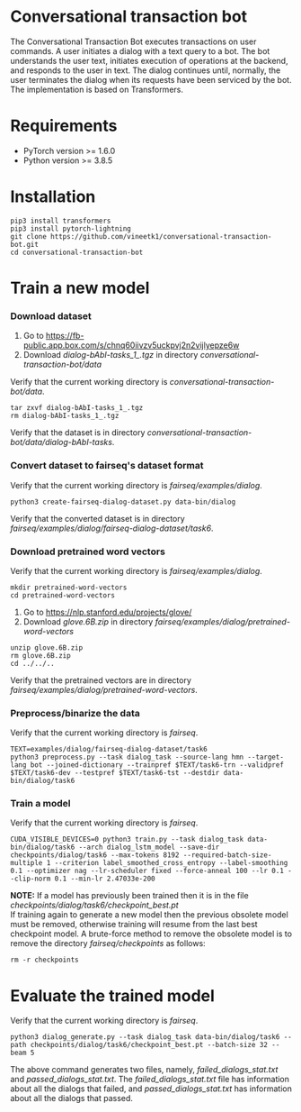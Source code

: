 # Conversational transaction bot
The Conversational Transaction Bot executes transactions on user commands. A user initiates a dialog with a text query to a bot. The bot understands the user text, initiates execution of operations at the backend, and responds to the user in text. The dialog continues until, normally, the user terminates the dialog when its requests have been serviced by the bot. The implementation is based on Transformers.
# Requirements
* PyTorch version >= 1.6.0
* Python version >= 3.8.5
# Installation
```
pip3 install transformers
pip3 install pytorch-lightning
git clone https://github.com/vineetk1/conversational-transaction-bot.git
cd conversational-transaction-bot
```
# Train a new model
### Download dataset
1. Go to https://fb-public.app.box.com/s/chnq60iivzv5uckpvj2n2vijlyepze6w 
1. Download *dialog-bAbI-tasks_1_.tgz* in directory *conversational-transaction-bot/data*  

Verify that the current working directory is *conversational-transaction-bot/data*.    
```
tar zxvf dialog-bAbI-tasks_1_.tgz
rm dialog-bAbI-tasks_1_.tgz
```
Verify that the dataset is in directory *conversational-transaction-bot/data/dialog-bAbI-tasks*.   
### Convert dataset to fairseq's dataset format
Verify that the current working directory is *fairseq/examples/dialog*.  
```
python3 create-fairseq-dialog-dataset.py data-bin/dialog
```
Verify that the converted dataset is in directory *fairseq/examples/dialog/fairseq-dialog-dataset/task6*.  
### Download pretrained word vectors
Verify that the current working directory is *fairseq/examples/dialog*.
```
mkdir pretrained-word-vectors
cd pretrained-word-vectors
```
1. Go to https://nlp.stanford.edu/projects/glove/
1. Download *glove.6B.zip* in directory *fairseq/examples/dialog/pretrained-word-vectors*
```
unzip glove.6B.zip
rm glove.6B.zip
cd ../../..
```
Verify that the pretrained vectors are in directory *fairseq/examples/dialog/pretrained-word-vectors*.    
### Preprocess/binarize the data
Verify that the current working directory is *fairseq*.
```
TEXT=examples/dialog/fairseq-dialog-dataset/task6
python3 preprocess.py --task dialog_task --source-lang hmn --target-lang bot --joined-dictionary --trainpref $TEXT/task6-trn --validpref $TEXT/task6-dev --testpref $TEXT/task6-tst --destdir data-bin/dialog/task6
```
### Train a model
Verify that the current working directory is *fairseq*.
```
CUDA_VISIBLE_DEVICES=0 python3 train.py --task dialog_task data-bin/dialog/task6 --arch dialog_lstm_model --save-dir checkpoints/dialog/task6 --max-tokens 8192 --required-batch-size-multiple 1 --criterion label_smoothed_cross_entropy --label-smoothing 0.1 --optimizer nag --lr-scheduler fixed --force-anneal 100 --lr 0.1 --clip-norm 0.1 --min-lr 2.47033e-200
```
**NOTE:** If a model has previously been trained then it is in the file *checkpoints/dialog/task6/checkpoint_best.pt*   
If training again to generate a new model then the previous obsolete model must be removed, otherwise training will resume from the last best checkpoint model. A brute-force method to remove the obsolete model is to remove the directory *fairseq/checkpoints* as follows:
```
rm -r checkpoints
```
# Evaluate the trained model
Verify that the current working directory is *fairseq*.
```
python3 dialog_generate.py --task dialog_task data-bin/dialog/task6 --path checkpoints/dialog/task6/checkpoint_best.pt --batch-size 32 --beam 5
```
The above command generates two files, namely, *failed_dialogs_stat.txt* and *passed_dialogs_stat.txt*. The *failed_dialogs_stat.txt* file has information about all the dialogs that failed, and *passed_dialogs_stat.txt* has information about all the dialogs that passed.  

